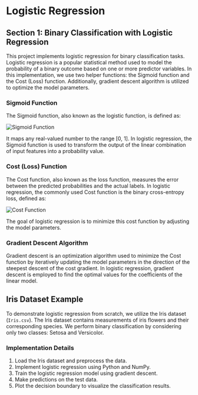 # Logistic Regression

## Section 1: Binary Classification with Logistic Regression

This project implements logistic regression for binary classification tasks. Logistic regression is a popular statistical method used to model the probability of a binary outcome based on one or more predictor variables. In this implementation, we use two helper functions: the Sigmoid function and the Cost (Loss) function. Additionally, gradient descent algorithm is utilized to optimize the model parameters.

### Sigmoid Function

The Sigmoid function, also known as the logistic function, is defined as:

![Sigmoid Function](sigmoid_function.png)

It maps any real-valued number to the range [0, 1]. In logistic regression, the Sigmoid function is used to transform the output of the linear combination of input features into a probability value.

### Cost (Loss) Function

The Cost function, also known as the loss function, measures the error between the predicted probabilities and the actual labels. In logistic regression, the commonly used Cost function is the binary cross-entropy loss, defined as:

![Cost Function](cost_function.png)

The goal of logistic regression is to minimize this cost function by adjusting the model parameters.

### Gradient Descent Algorithm

Gradient descent is an optimization algorithm used to minimize the Cost function by iteratively updating the model parameters in the direction of the steepest descent of the cost gradient. In logistic regression, gradient descent is employed to find the optimal values for the coefficients of the linear model.

## Iris Dataset Example

To demonstrate logistic regression from scratch, we utilize the Iris dataset (`Iris.csv`). The Iris dataset contains measurements of iris flowers and their corresponding species. We perform binary classification by considering only two classes: Setosa and Versicolor.

### Implementation Details

1. Load the Iris dataset and preprocess the data.
2. Implement logistic regression using Python and NumPy.
3. Train the logistic regression model using gradient descent.
4. Make predictions on the test data.
5. Plot the decision boundary to visualize the classification results.

